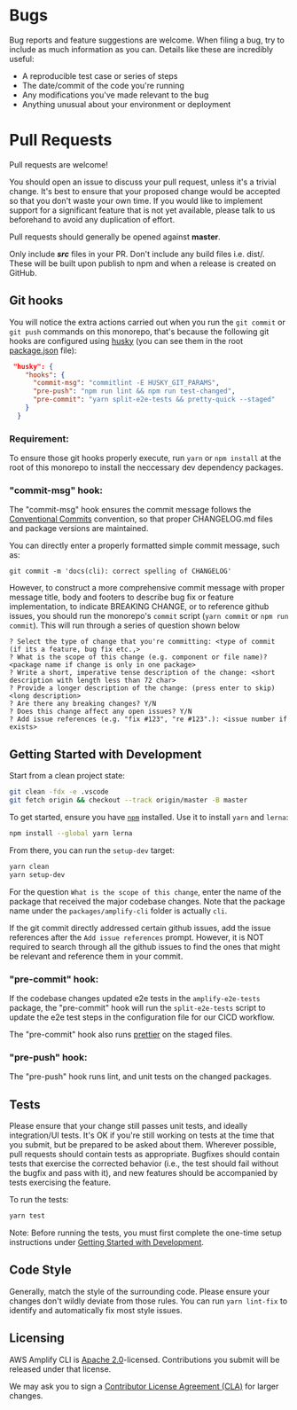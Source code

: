 # Bugs

Bug reports and feature suggestions are welcome. When filing a bug, try to include as much information as you can. Details like these are incredibly useful:

* A reproducible test case or series of steps
* The date/commit of the code you're running
* Any modifications you've made relevant to the bug
* Anything unusual about your environment or deployment

# Pull Requests


Pull requests are welcome!

You should open an issue to discuss your pull request, unless it's a trivial change. It's best to ensure that your proposed change would be accepted so that you don't waste your own time. If you would like to implement support for a significant feature that is not yet available, please talk to us beforehand to avoid any duplication of effort. 

Pull requests should generally be opened against **master**.

Only include ***src*** files in your PR. Don't include any build files i.e. dist/. These will be built upon publish to npm and when a release is created on GitHub.

## Git hooks

You will notice the extra actions carried out when you run the `git commit` or `git push` commands on this monorepo, that's because the following git hooks are configured using [husky](https://github.com/typicode/husky/tree/master) (you can see them in the root [package.json](https://github.com/aws-amplify/amplify-cli/blob/master/package.json#L45) file): 

```json
 "husky": {
    "hooks": {
      "commit-msg": "commitlint -E HUSKY_GIT_PARAMS",
      "pre-push": "npm run lint && npm run test-changed",
      "pre-commit": "yarn split-e2e-tests && pretty-quick --staged"
    }
  }
```

### Requirement: 
To ensure those git hooks properly execute, run `yarn` or `npm install` at the root of this monorepo to install the neccessary dev dependency packages.

### "commit-msg" hook:
The "commit-msg" hook ensures the commit message follows the [Conventional Commits](https://www.conventionalcommits.org/en/v1.0.0/) convention, so that proper CHANGELOG.md files and package versions are maintained. 

You can directly enter a properly formatted simple commit message, such as: 

`git commit -m 'docs(cli): correct spelling of CHANGELOG'`

However, to construct a more comprehensive commit message with proper message title, body and footers to describe bug fix or feature implementation, to indicate BREAKING CHANGE, or to reference github issues, you should run the monorepo's `commit` script (`yarn commit` or `npm run commit`). This will run through a series of question shown below

```
? Select the type of change that you're committing: <type of commit (if its a feature, bug fix etc.,>
? What is the scope of this change (e.g. component or file name)? <package name if change is only in one package>
? Write a short, imperative tense description of the change: <short description with length less than 72 char>
? Provide a longer description of the change: (press enter to skip) <long description>
? Are there any breaking changes? Y/N
? Does this change affect any open issues? Y/N
? Add issue references (e.g. "fix #123", "re #123".): <issue number if exists>
```

## Getting Started with Development

Start from a clean project state:
```bash
git clean -fdx -e .vscode
git fetch origin && checkout --track origin/master -B master
```

To get started, ensure you have [`npm`](https://nodejs.org/en/download/) installed. Use it to install `yarn` and `lerna`:
```bash
npm install --global yarn lerna
```

From there, you can run the `setup-dev` target:
```bash
yarn clean
yarn setup-dev
```

For the question `What is the scope of this change`, enter the name of the package that received the major codebase changes. Note that the package name under the `packages/amplify-cli` folder is actually `cli`. 

If the git commit directly addressed certain github issues, add the issue references after the `Add issue references` prompt. However, it is NOT required to search through all the github issues to find the ones that might be relevant and reference them in your commit. 

### "pre-commit" hook:
If the codebase changes updated e2e tests in the `amplify-e2e-tests` package, the "pre-commit" hook will run the `split-e2e-tests` script to update the e2e test steps in the configuration file for our CICD workflow. 

The "pre-commit" hook also runs [prettier](https://prettier.io/) on the staged files.

### "pre-push" hook:
The "pre-push" hook runs lint, and unit tests on the changed packages.

## Tests

Please ensure that your change still passes unit tests, and ideally integration/UI tests. It's OK if you're still working on tests at the time that you submit, but be prepared to be asked about them. Wherever possible, pull requests should contain tests as appropriate. Bugfixes should contain tests that exercise the corrected behavior (i.e., the test should fail without the bugfix and pass with it), and new features should be accompanied by tests exercising the feature.

To run the tests:
```bash
yarn test
```
Note: Before running the tests, you must first complete the one-time setup instructions under [Getting Started with Development](#getting-started-with-development).

## Code Style

Generally, match the style of the surrounding code. Please ensure your changes don't wildly deviate from those rules. You can run `yarn lint-fix` to identify and automatically fix most style issues.

## Licensing

AWS Amplify CLI is [Apache 2.0](LICENSE)-licensed. Contributions you submit will be released under that license.

We may ask you to sign a [Contributor License Agreement (CLA)](http://en.wikipedia.org/wiki/Contributor_License_Agreement) for larger changes.
